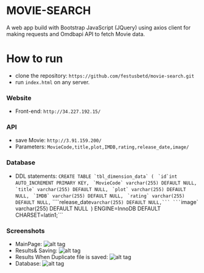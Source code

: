 # MOVIE-SEARCH
A web app build with Bootstrap JavaScript (JQuery) using axios client for making requests and Omdbapi API to fetch Movie data.
# How to run
+ clone the repository: ```https://github.com/festusbetd/movie-search.git```
+ run ```index.html``` on any server.

### Website
+ Front-end: ```http://34.227.192.15/```
### API
+ save Movie: ```http://3.91.159.200/```
+ Parameters: ```MovieCode,title,plot,IMDB,rating,release_date,image/```

### Database 
+ DDL statements: 
```CREATE TABLE `tbl_dimension_data` (```
 ``` `id`int AUTO_INCREMENT PRIMARY KEY,```
 ``` `MovieCode` varchar(255) DEFAULT NULL,```
 ``` `title` varchar(255) DEFAULT NULL,```
 ``` `plot` varchar(255) DEFAULT NULL,```
 ``` `IMDB` varchar(255) DEFAULT NULL,```
 ``` `rating` varchar(255) DEFAULT NULL,```
  ````release_date` varchar(255) DEFAULT NULL,```
 ``` `image` varchar(255) DEFAULT NULL```
```) ENGINE=InnoDB DEFAULT CHARSET=latin1;```

### Screenshots
+ MainPage:
![alt tag](https://github.com/festusbetd/movie-search/blob/main/MainPage.jpg)
+  Results& Saving:
![alt tag](https://github.com/festusbetd/movie-search/blob/main/Searching%26Saving.jpg)
+ Results When Duplicate file is saved:
![alt tag](https://github.com/festusbetd/movie-search/blob/main/DuplicateCase.jpg)
+ Database:
![alt tag](https://github.com/festusbetd/movie-search/blob/main/Database.jpg)


